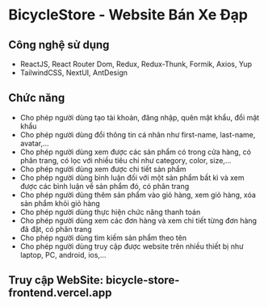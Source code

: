 # BicycleStore - Website Bán Xe Đạp
## Công nghệ sử dụng
- ReactJS, React Router Dom, Redux, Redux-Thunk, Formik, Axios, Yup
- TailwindCSS, NextUI, AntDesign
## Chức năng
- Cho phép người dùng tạo tài khoản, đăng nhập, quên mật khẩu, đổi mật khẩu
- Cho phép người dùng đổi thông tin cá nhân như first-name, last-name, avatar,...
- Cho phép người dùng xem được các sản phẩm có trong cửa hàng, có phân trang, có lọc với nhiều tiêu chí như category, color, size,...
- Cho phép người dùng xem được chi tiết sản phẩm
- Cho phép người dùng bình luận đối với một sản phẩm bất kì và xem được các bình luận về sản phẩm đó, có phân trang
- Cho phép người dùng thêm sản phẩm vào giỏ hàng, xem giỏ hàng, xóa sản phẩm khỏi giỏ hàng
- Cho phép người dùng thực hiện chức năng thanh toán
- Cho phép người dùng xem các đơn hàng và xem chi tiết từng đơn hàng đã đặt, có phân trang
- Cho phép người dùng tìm kiếm sản phẩm theo tên
- Cho phép người dùng truy cập được website trên nhiều thiết bị như laptop, PC, android, ios,...
## Truy cập WebSite: bicycle-store-frontend.vercel.app









